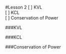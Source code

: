 #Lesson 2
[ ] KVL  
[ ] KCL  
[ ] Conservation of Power  

###KVL

###KCL

###Conservation of Power

